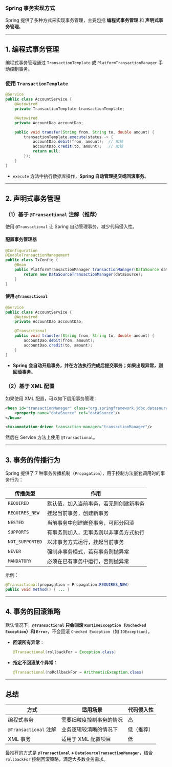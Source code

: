 ### **Spring 事务实现方式**
Spring 提供了多种方式来实现事务管理，主要包括 **编程式事务管理** 和 **声明式事务管理**。

---

## **1. 编程式事务管理**
编程式事务管理通过 `TransactionTemplate` 或 `PlatformTransactionManager` 手动控制事务。

### **使用 `TransactionTemplate`**
```java
@Service
public class AccountService {
    @Autowired
    private TransactionTemplate transactionTemplate;

    @Autowired
    private AccountDao accountDao;

    public void transfer(String from, String to, double amount) {
        transactionTemplate.execute(status -> {
            accountDao.debit(from, amount);  // 扣钱
            accountDao.credit(to, amount);   // 加钱
            return null;
        });
    }
}
```
- `execute` 方法中执行数据库操作，**Spring 自动管理提交或回滚事务**。

---

## **2. 声明式事务管理**
### **（1）基于 `@Transactional` 注解（推荐）**
使用 `@Transactional` 让 Spring 自动管理事务，减少代码侵入性。

#### **配置事务管理器**
```java
@Configuration
@EnableTransactionManagement
public class TxConfig {
    @Bean
    public PlatformTransactionManager transactionManager(DataSource dataSource) {
        return new DataSourceTransactionManager(dataSource);
    }
}
```

#### **使用 `@Transactional`**
```java
@Service
public class AccountService {
    @Autowired
    private AccountDao accountDao;

    @Transactional
    public void transfer(String from, String to, double amount) {
        accountDao.debit(from, amount);
        accountDao.credit(to, amount);
    }
}
```
- **Spring 会自动开启事务，并在方法执行完成后提交事务；如果出现异常，则回滚事务**。

### **（2）基于 XML 配置**
如果使用 XML 配置，可以如下启用事务管理：
```xml
<bean id="transactionManager" class="org.springframework.jdbc.datasource.DataSourceTransactionManager">
    <property name="dataSource" ref="dataSource"/>
</bean>

<tx:annotation-driven transaction-manager="transactionManager"/>
```
然后在 Service 方法上使用 `@Transactional`。

---

## **3. 事务的传播行为**

Spring 提供了 7 种事务传播机制（`Propagation`），用于控制方法嵌套调用时的事务行为：

| 传播类型 | 作用 |
|---------|------|
| `REQUIRED` | 默认值，加入当前事务，若无则创建新事务 |
| `REQUIRES_NEW` | 挂起当前事务，创建新事务 |
| `NESTED` | 当前事务中创建嵌套事务，可部分回滚 |
| `SUPPORTS` | 有事务则加入，无事务则以非事务方式执行 |
| `NOT_SUPPORTED` | 以非事务方式运行，挂起当前事务 |
| `NEVER` | 强制非事务模式，若有事务则抛异常 |
| `MANDATORY` | 必须在已有事务中运行，否则抛异常 |

示例：
```java
@Transactional(propagation = Propagation.REQUIRES_NEW)
public void method() { ... }
```

---

## **4. 事务的回滚策略**
默认情况下，**`@Transactional` 只会回滚 `RuntimeException`（`Unchecked Exception`）和 `Error`**，不会回滚 `Checked Exception`（如 `IOException`）。
- **回滚所有异常**：
  ```java
  @Transactional(rollbackFor = Exception.class)
  ```
- **指定不回滚某个异常**：
  ```java
  @Transactional(noRollbackFor = ArithmeticException.class)
  ```

---

## **总结**
| 方式 | 适用场景 | 代码侵入性 |
|------|---------|----------|
| 编程式事务 | 需要细粒度控制事务的情况 | 高 |
| `@Transactional` 注解 | 业务逻辑较清晰的情况下 | 低（推荐） |
| XML 事务 | 适用于 XML 配置项目 | 低 |

最推荐的方式是 **`@Transactional` + `DataSourceTransactionManager`**，结合 `rollbackFor` 控制回滚策略，满足大多数业务需求。